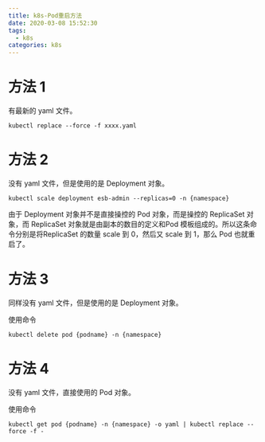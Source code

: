 ```yaml
---
title: k8s-Pod重启方法
date: 2020-03-08 15:52:30
tags:
  - k8s
categories: k8s
---
```


# 方法 1

有最新的 yaml 文件。

```
kubectl replace --force -f xxxx.yaml
```

<!--more-->

# 方法 2

没有 yaml 文件，但是使用的是 Deployment 对象。

```
kubectl scale deployment esb-admin --replicas=0 -n {namespace}
```

由于 Deployment 对象并不是直接操控的 Pod 对象，而是操控的 ReplicaSet 对象，而 ReplicaSet 对象就是由副本的数目的定义和Pod 模板组成的。所以这条命令分别是将ReplicaSet 的数量 scale 到 0，然后又 scale 到 1，那么 Pod 也就重启了。

# 方法 3

同样没有 yaml 文件，但是使用的是 Deployment 对象。

使用命令

```
kubectl delete pod {podname} -n {namespace}
```

# 方法 4

没有 yaml 文件，直接使用的 Pod 对象。

使用命令

```
kubectl get pod {podname} -n {namespace} -o yaml | kubectl replace --force -f -
```

